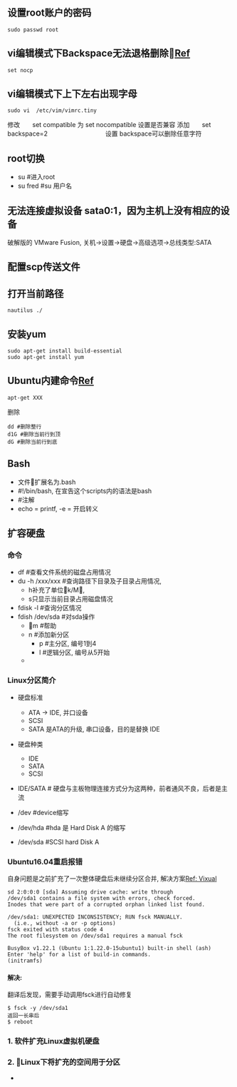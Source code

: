 ## 设置root账户的密码
```
sudo passwd root
```
## vi编辑模式下Backspace无法退格删除[Ref](https://blog.csdn.net/u011304490/article/details/81367490)
```
set nocp
```

## vi编辑模式下上下左右出现字母
```
sudo vi  /etc/vim/vimrc.tiny
```
修改　　set compatible  为  set nocompatible      设置是否兼容
添加　　set backspace=2　　　　　　　　　     设置 backspace可以删除任意字符

## root切换
* su #进入root
* su fred  #su 用户名
## 无法连接虚拟设备 sata0:1，因为主机上没有相应的设备
破解版的 VMware Fusion, 关机->设置->硬盘->高级选项->总线类型:SATA
## 配置scp传送文件

## 打开当前路径
```
nautilus ./
```

## 安装yum
```
sudo apt-get install build-essential
sudo apt-get install yum
```

## Ubuntu内建命令[Ref](https://blog.csdn.net/chenyoper/article/details/78260007)
```
apt-get XXX
```
删除
```
dd #删除整行
d1G #删除当前行到顶
dG #删除当前行到底
```
## Bash
* 文件扩展名为.bash
* #!/bin/bash, 在宣告这个scripts内的语法是bash
* #注解
* echo = printf, -e = 开启转义

## 扩容硬盘
### 命令
* df  #查看文件系统的磁盘占用情况
* du -h /xxx/xxx #查询路径下目录及子目录占用情况,
  - h补充了单位k/M,
  - s只显示当前目录占用磁盘情况
* fdisk -l #查询分区情况
* fdish /dev/sda #对sda操作
  - m #帮助
  - n #添加新分区
    - p #主分区, 编号1到4
    - l #逻辑分区, 编号从5开始
  -

### Linux分区简介
* 硬盘标准
  - ATA -> IDE, 并口设备
  - SCSI
  - SATA 是ATA的升级, 串口设备，目的是替换 IDE

* 硬盘种类
  - IDE
  - SATA
  - SCSI

* IDE/SATA # 硬盘与主板物理连接方式分为这两种，前者通风不良，后者是主流
* /dev #device缩写
* /dev/hda #hda 是 Hard Disk A 的缩写
* /dev/sda #SCSI hard Disk A


### Ubuntu16.04重启报错
自身问题是之前扩充了一次整体硬盘后未继续分区合并, 解决方案[Ref: Vixual](http://www.vixual.net/blog/archives/213)
```
sd 2:0:0:0 [sda] Assuming drive cache: write through
/dev/sda1 contains a file system with errors, check forced.
Inodes that were part of a corrupted orphan linked list found.

/dev/sda1: UNEXPECTED INCONSISTENCY; RUN fsck MANUALLY.
  (i.e., without -a or -p options)
fsck exited with status code 4
The root filesystem on /dev/sda1 requires a manual fsck

BusyBox v1.22.1 (Ubuntu 1:1.22.0-15ubuntu1) built-in shell (ash)
Enter 'help' for a list of build-in commands.
(initramfs)
```

#### 解决:
翻译后发现，需要手动调用fsck进行自动修复
```
$ fsck -y /dev/sda1
返回一长串后
$ reboot
```

### 1. 软件扩充Linux虚拟机硬盘
### 2. Linux下将扩充的空间用于分区
*
